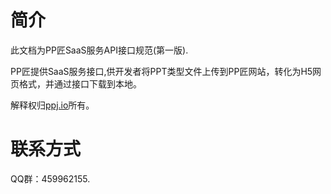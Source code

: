 # 简介

此文档为PP匠SaaS服务API接口规范(第一版).

PP匠提供SaaS服务接口,供开发者将PPT类型文件上传到PP匠网站，转化为H5网页格式，并通过接口下载到本地。

解释权归[ppj.io](http://ppj.io)所有。

# 联系方式

QQ群：459962155.
